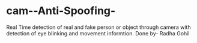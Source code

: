 # cam--Anti-Spoofing-
Real Time detection of real and fake person or object through camera with detection of eye blinking and movement informtion.
Done by- Radha Gohil
